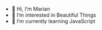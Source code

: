 - 👋 Hi, I’m Marian
- 👀 I’m interested in Beautiful Things 
- 🌱 I’m currently learning JavaScript 
<!---
nextcode1/nextcode1 is a ✨ special ✨ repository because its `README.md` (this file) appears on your GitHub profile.
You can click the Preview link to take a look at your changes.
--->
